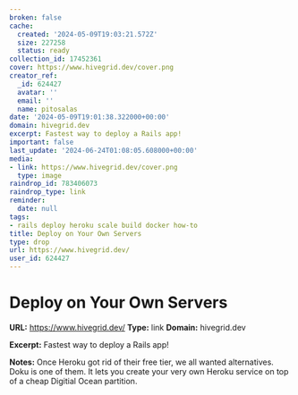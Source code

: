 ```yaml
---
broken: false
cache:
  created: '2024-05-09T19:03:21.572Z'
  size: 227258
  status: ready
collection_id: 17452361
cover: https://www.hivegrid.dev/cover.png
creator_ref:
  _id: 624427
  avatar: ''
  email: ''
  name: pitosalas
date: '2024-05-09T19:01:38.322000+00:00'
domain: hivegrid.dev
excerpt: Fastest way to deploy a Rails app!
important: false
last_update: '2024-06-24T01:08:05.608000+00:00'
media:
- link: https://www.hivegrid.dev/cover.png
  type: image
raindrop_id: 783406073
raindrop_type: link
reminder:
  date: null
tags:
- rails deploy heroku scale build docker how-to
title: Deploy on Your Own Servers
type: drop
url: https://www.hivegrid.dev/
user_id: 624427
---
```


# Deploy on Your Own Servers

**URL:** https://www.hivegrid.dev/
**Type:** link
**Domain:** hivegrid.dev

**Excerpt:** Fastest way to deploy a Rails app!

**Notes:**
Once Heroku got rid of their free tier, we all wanted alternatives. Doku is one of them. It lets you create your very own Heroku service on top of a cheap Digitial Ocean partition.
